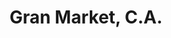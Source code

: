 ---
title: "Gran Market, C.A."
url: /ciudad-guayana-puerto-ordaz/gran-market-c-a/
shop: tienda de variedades
---